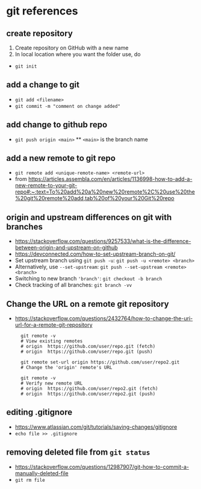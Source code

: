 # git references

## create repository
1. Create repository on GitHub with a new name
2. In local location where you want the folder use, do

* ``git init``


## add a change to git
* ``git add <filename>``
* ``git commit -m "comment on change added"``

## add change to github repo
* ``git push origin <main>``
** ``<main>`` is the branch name

## add a new remote to git repo
* ``git remote add <unique-remote-name> <remote-url>``
* from https://articles.assembla.com/en/articles/1136998-how-to-add-a-new-remote-to-your-git-repo#:~:text=To%20add%20a%20new%20remote%2C%20use%20the%20git%20remote%20add,tab%20of%20your%20Git%20repo

## origin and upstream differences on git with branches
* https://stackoverflow.com/questions/9257533/what-is-the-difference-between-origin-and-upstream-on-github
* https://devconnected.com/how-to-set-upstream-branch-on-git/
* Set upstream branch using `git push -u`:
    `git push -u <remote> <branch>`
* Alternatively, use `--set-upstream`:
    `git push --set-upstream <remote> <branch>`
* Switching to new branch `'branch'`:
    `git checkout -b branch`
* Check tracking of all branches:
    `git branch -vv`

## Change the URL on a remote git repository
* https://stackoverflow.com/questions/2432764/how-to-change-the-uri-url-for-a-remote-git-repository
        
        git remote -v
        # View existing remotes
        # origin  https://github.com/user/repo.git (fetch)
        # origin  https://github.com/user/repo.git (push)
        
        git remote set-url origin https://github.com/user/repo2.git
        # Change the 'origin' remote's URL
        
        git remote -v
        # Verify new remote URL
        # origin  https://github.com/user/repo2.git (fetch)
        # origin  https://github.com/user/repo2.git (push)

## editing .gitignore
* https://www.atlassian.com/git/tutorials/saving-changes/gitignore
* `echo file >> .gitignore`

## removing deleted file from `git status`
* https://stackoverflow.com/questions/12987907/git-how-to-commit-a-manually-deleted-file
* `git rm file`
